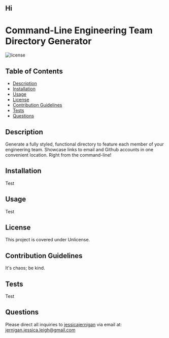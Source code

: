 ## Hi
# Command-Line Engineering Team Directory Generator
  
![license](https://img.shields.io/badge/license-Unlicense-green)

  ## Table of Contents
  * [Description](#description)
  * [Installation](#installation)
  * [Usage](#usage)
  * [License](#license)
  * [Contribution Guidelines](#contribution-guidelines)
  * [Tests](#tests)
  * [Questions](#questions)
  

  ## Description  
  Generate a fully styled, functional directory to feature each member of your engineering team. Showcase links to email and Github accounts in one convenient location. Right from the command-line! 

  ## Installation  
  Test 

  ## Usage
  Test 

  ## License
  This project is covered under Unlicense.

  ## Contribution Guidelines
  It's chaos; be kind. 

  ## Tests  
  Test

  ## Questions
  Please direct all inquiries to [jessicajernigan](https://github.com/jessicajernigan) via email at: [jernigan.jessica.leigh@gmail.com](mailto:jernigan.jessica.leigh@gmail.com?subject=Question%20About%20Command-Line%20Engineering%20Team%20Directory%20Generator)

